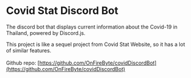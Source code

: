 # Covid Stat Discord Bot

The discord bot that displays current information about the Covid-19 in Thailand, powered by Discord.js.

This project is like a sequel project from Covid Stat Website, so it has a lot of similar features.\
\
Github repo: [https://github.com/OnFireByte/covidDiscordBot](https://github.com/OnFireByte/covidDiscordBot)

